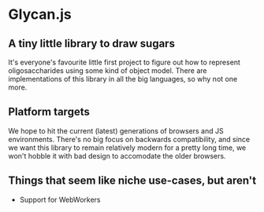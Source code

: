 # Glycan.js

## A tiny little library to draw sugars

It's everyone's favourite little first project to figure out how to
represent oligosaccharides using some kind of object model. There are
implementations of this library in all the big languages, so why not
one more.

## Platform targets

We hope to hit the current (latest) generations of browsers and JS environments.
There's no big focus on backwards compatibility, and since we want this library
to remain relatively modern for a pretty long time, we won't hobble it with bad
design to accomodate the older browsers.

## Things that seem like niche use-cases, but aren't

* Support for WebWorkers